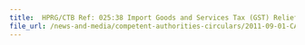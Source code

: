```yaml
---
title:  HPRG/CTB Ref: 025:38 Import Goods and Services Tax (GST) Relief for Clinical Trial Materials (CTM) 
file_url: /news-and-media/competent-authorities-circulars/2011-09-01-CA3.pdf
---
```

